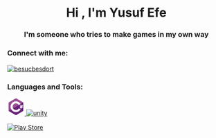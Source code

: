 <h1 align="center">Hi , I'm Yusuf Efe</h1>
<h3 align="center">I'm someone who tries to make games in my own way</h3>

<h3 align="left">Connect with me:</h3>
<p align="left">
<a href="https://instagram.com/besucbesdort" target="blank"><img align="center" src="https://raw.githubusercontent.com/rahuldkjain/github-profile-readme-generator/master/src/images/icons/Social/instagram.svg" alt="besucbesdort" height="30" width="40" /></a>
</p>

<h3 align="left">Languages and Tools:</h3>
<p align="left"> <a href="https://www.w3schools.com/cs/" target="_blank" rel="noreferrer"> <img src="https://raw.githubusercontent.com/devicons/devicon/master/icons/csharp/csharp-original.svg" alt="csharp" width="40" height="40"/> </a> <a href="https://unity.com/" target="_blank" rel="noreferrer"> <img src="https://www.vectorlogo.zone/logos/unity3d/unity3d-icon.svg" alt="unity" width="40" height="40"/> </a> </p>

<p align="left">
<a href="https://play.google.com/store/apps/dev?id=5115297245000304725" target="blank"><img align="center" src="https://www.freepnglogos.com/uploads/google-play-png-logo/google-play-store-app-logo-gets-a-slight-redesign-png-19.png" alt="Play Store" height="50" width="40" /></a>
</p>
